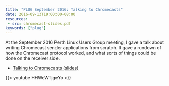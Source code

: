 ```yaml
---
title: "PLUG September 2016: Talking to Chromecasts"
date: 2016-09-13T19:00:00+08:00
resources:
 - src: chromecast-slides.pdf
keywords: ["plug"]
---
```


At the September 2016 Perth Linux Users Group meeting, I gave a talk
about writing Chromecast sender applications from scratch.  It gave a
rundown of how the Chromecast protocol worked, and what sorts of
things could be done on the receiver side.

<!--more-->

* [Talking to Chromecasts (slides)](chromecast-slides.pdf)

{{< youtube HHWeWTjgeYo >}}
